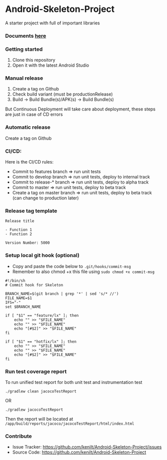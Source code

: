 # Android-Skeleton-Project

A starter project with full of important libraries

### Documents [here](https://github.com/kenilt/Android-Skeleton-Project/wiki)

### Getting started
1. Clone this repository
2. Open it with the latest Android Studio

### Manual release
1. Create a tag on Github
2. Check build variant (must be productionRelease)
3. Build -> Build Bundle(s)/APK(s) -> Build Bundle(s)

But Continuous Deployment will take care about deployment, these steps are just in case of CD errors

### Automatic release
Create a tag on Github

### CI/CD:
Here is the CI/CD rules:
- Commit to features branch => run unit tests
- Commit to develop branch => run unit tests, deploy to internal track
- Commit to release-* branch => run unit tests, deploy to alpha track
- Commit to master => run unit tests, deploy to beta track
- Create a tag on master branch => run unit tests, deploy to beta track (can change to production later)

### Release tag template
```
Release title

- Function 1
- Function 2

Version Number: 5000
```

### Setup local git hook (optional)
- Copy and paste the code below to `.git/hooks/commit-msg`
- Remember to also chmod +x this file using `sudo chmod +x commit-msg`
```
#!/bin/sh
# Commit hook for Skeleton

BRANCH_NAME=$(git branch | grep '*' | sed 's/* //')
FILE_NAME=$1
IFS="-"
set $BRANCH_NAME

if [ "$1" == "feature/lx" ]; then
    echo "" >> "$FILE_NAME"
    echo "" >> "$FILE_NAME"
    echo "[#$2]" >> "$FILE_NAME"
fi

if [ "$1" == "hotfix/lx" ]; then
    echo "" >> "$FILE_NAME"
    echo "" >> "$FILE_NAME"
    echo "[#$2]" >> "$FILE_NAME"
fi
```

### Run test coverage report

To run unified test report for both unit test and instrumentation test

`./gradlew clean jacocoTestReport`

OR

`./gradlew jacocoTestReport`

Then the report will be located at `/app/build/reports/jacoco/jacocoTestReport/html/index.html`


### Contribute

- Issue Tracker: https://github.com/kenilt/Android-Skeleton-Project/issues
- Source Code: https://github.com/kenilt/Android-Skeleton-Project

